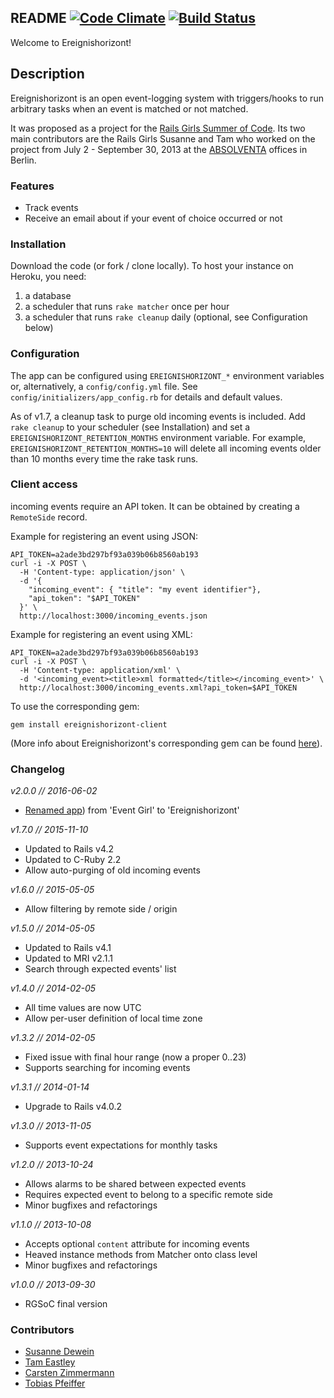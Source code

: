 ## README [![Code Climate](https://codeclimate.com/github/Absolventa/ereignishorizont.png)](https://codeclimate.com/github/Absolventa/ereignishorizont) [![Build Status](https://travis-ci.org/Absolventa/ereignishorizont.png?branch=master)](https://travis-ci.org/Absolventa/ereignishorizont)

Welcome to Ereignishorizont!

## Description

Ereignishorizont is an open event-logging system
with triggers/hooks to run arbitrary tasks when an event is
matched or not matched.

It was proposed as a project for the [Rails Girls Summer of Code](http://railsgirlssummerofcode.org/).
Its two main contributors are the Rails Girls Susanne and Tam who
worked on the project from July 2 - September 30, 2013
at the [ABSOLVENTA](https://www.absolventa.de) offices in Berlin.



### Features

- Track events
- Receive an email about if your event of choice occurred or not

### Installation
Download the code (or fork / clone locally). To host your instance
on Heroku, you need:

1. a database
2. a scheduler that runs `rake matcher` once per hour
3. a scheduler that runs `rake cleanup` daily (optional, see Configuration below)

### Configuration

The app can be configured using `EREIGNISHORIZONT_*` environment variables
or, alternatively, a `config/config.yml` file. See `config/initializers/app_config.rb`
for details and default values.

As of v1.7, a cleanup task to purge old incoming events is included. Add `rake cleanup` to your scheduler (see Installation) and set a `EREIGNISHORIZONT_RETENTION_MONTHS` environment variable. For example, `EREIGNISHORIZONT_RETENTION_MONTHS=10` will delete all incoming events older than 10 months every time the rake task runs.

### Client access

incoming events require an API token. It can be obtained by
creating a ``RemoteSide`` record.

Example for registering an event using JSON:

    API_TOKEN=a2ade3bd297bf93a039b06b8560ab193
    curl -i -X POST \
      -H 'Content-type: application/json' \
      -d '{
        "incoming_event": { "title": "my event identifier"},
        "api_token": "$API_TOKEN"
      }' \
      http://localhost:3000/incoming_events.json


Example for registering an event using XML:

    API_TOKEN=a2ade3bd297bf93a039b06b8560ab193
    curl -i -X POST \
      -H 'Content-type: application/xml' \
      -d '<incoming_event><title>xml formatted</title></incoming_event>' \
      http://localhost:3000/incoming_events.xml?api_token=$API_TOKEN

To use the corresponding gem:

`gem install ereignishorizont-client`

(More info about Ereignishorizont's corresponding gem can
be found [here](https://github.com/Absolventa/ereignishorizont-client)).

### Changelog

*v2.0.0 // 2016-06-02*
* [Renamed app](https://github.com/Absolventa/ereignishorizont/commit/31370d88e0cf53bc1018cb7ab85f65406cdb8055)) from 'Event Girl' to 'Ereignishorizont'

*v1.7.0 // 2015-11-10*
* Updated to Rails v4.2
* Updated to C-Ruby 2.2
* Allow auto-purging of old incoming events

*v1.6.0 // 2015-05-05*
* Allow filtering by remote side / origin

*v1.5.0 // 2014-05-05*
* Updated to Rails v4.1
* Updated to MRI v2.1.1
* Search through expected events' list

*v1.4.0 // 2014-02-05*
* All time values are now UTC
* Allow per-user definition of local time zone

*v1.3.2 // 2014-02-05*
* Fixed issue with final hour range (now a proper 0..23)
* Supports searching for incoming events

*v1.3.1 // 2014-01-14*
* Upgrade to Rails v4.0.2

*v1.3.0 // 2013-11-05*
* Supports event expectations for monthly tasks

*v1.2.0 // 2013-10-24*
* Allows alarms to be shared between expected events
* Requires expected event to belong to a specific remote side
* Minor bugfixes and refactorings

*v1.1.0 // 2013-10-08*
* Accepts optional ``content`` attribute for incoming events
* Heaved instance methods from Matcher onto class level
* Minor bugfixes and refactorings

*v1.0.0 // 2013-09-30*
* RGSoC final version

### Contributors

- [Susanne Dewein](https://github.com/FrauBienenstich)
- [Tam Eastley](https://github.com/berlintam)
- [Carsten Zimmermann](https://github.com/carpodaster)
- [Tobias Pfeiffer](https://github.com/PragTob)
